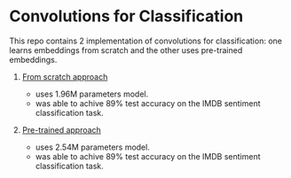 # Convolutions for Classification

This repo contains 2 implementation of convolutions for classification: 
one learns embeddings from scratch and the other uses pre-trained embeddings.

1. [From scratch approach](from_scratch.ipynb) 
    - uses 1.96M parameters model.
    - was able to achive 89% test accuracy on the IMDB sentiment classification task.

2. [Pre-trained approach](pre_trained.ipynb)
    - uses 2.54M parameters model.
    - was able to achive 89% test accuracy on the IMDB sentiment classification task.

